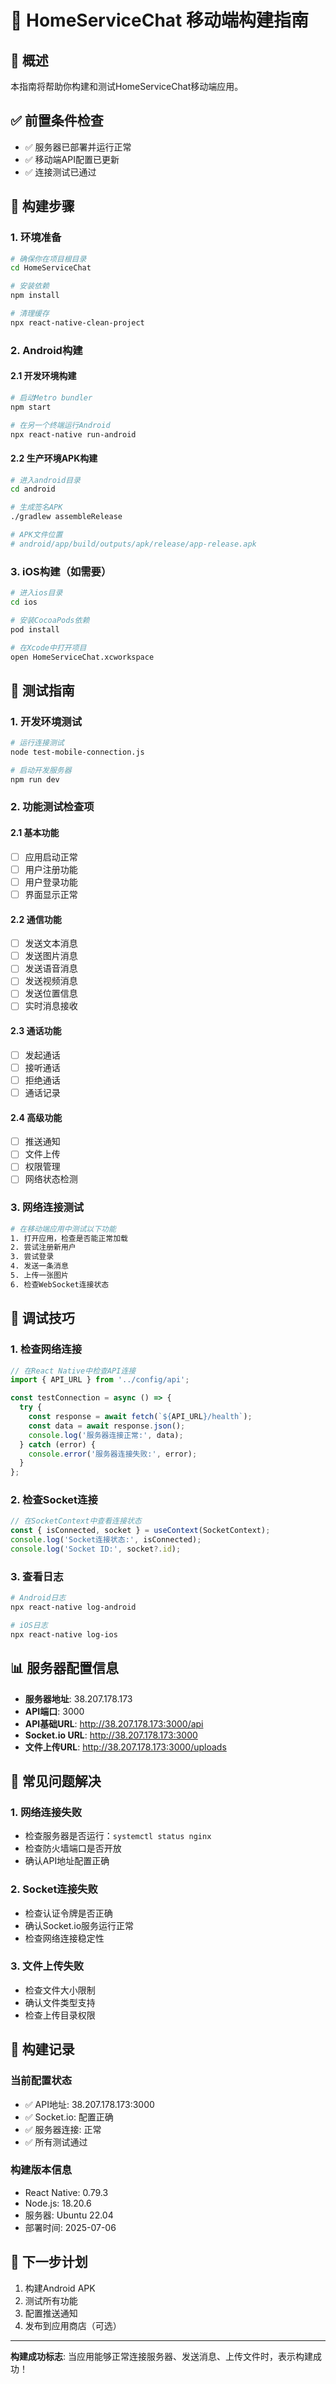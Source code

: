 # 📱 HomeServiceChat 移动端构建指南

## 🎯 概述
本指南将帮助你构建和测试HomeServiceChat移动端应用。

## ✅ 前置条件检查
- ✅ 服务器已部署并运行正常
- ✅ 移动端API配置已更新
- ✅ 连接测试已通过

## 🚀 构建步骤

### 1. 环境准备
```bash
# 确保你在项目根目录
cd HomeServiceChat

# 安装依赖
npm install

# 清理缓存
npx react-native-clean-project
```

### 2. Android构建

#### 2.1 开发环境构建
```bash
# 启动Metro bundler
npm start

# 在另一个终端运行Android
npx react-native run-android
```

#### 2.2 生产环境APK构建
```bash
# 进入android目录
cd android

# 生成签名APK
./gradlew assembleRelease

# APK文件位置
# android/app/build/outputs/apk/release/app-release.apk
```

### 3. iOS构建（如需要）
```bash
# 进入ios目录
cd ios

# 安装CocoaPods依赖
pod install

# 在Xcode中打开项目
open HomeServiceChat.xcworkspace
```

## 🧪 测试指南

### 1. 开发环境测试
```bash
# 运行连接测试
node test-mobile-connection.js

# 启动开发服务器
npm run dev
```

### 2. 功能测试检查项

#### 2.1 基本功能
- [ ] 应用启动正常
- [ ] 用户注册功能
- [ ] 用户登录功能
- [ ] 界面显示正常

#### 2.2 通信功能
- [ ] 发送文本消息
- [ ] 发送图片消息
- [ ] 发送语音消息
- [ ] 发送视频消息
- [ ] 发送位置信息
- [ ] 实时消息接收

#### 2.3 通话功能
- [ ] 发起通话
- [ ] 接听通话
- [ ] 拒绝通话
- [ ] 通话记录

#### 2.4 高级功能
- [ ] 推送通知
- [ ] 文件上传
- [ ] 权限管理
- [ ] 网络状态检测

### 3. 网络连接测试
```bash
# 在移动端应用中测试以下功能
1. 打开应用，检查是否能正常加载
2. 尝试注册新用户
3. 尝试登录
4. 发送一条消息
5. 上传一张图片
6. 检查WebSocket连接状态
```

## 🔧 调试技巧

### 1. 检查网络连接
```javascript
// 在React Native中检查API连接
import { API_URL } from '../config/api';

const testConnection = async () => {
  try {
    const response = await fetch(`${API_URL}/health`);
    const data = await response.json();
    console.log('服务器连接正常:', data);
  } catch (error) {
    console.error('服务器连接失败:', error);
  }
};
```

### 2. 检查Socket连接
```javascript
// 在SocketContext中查看连接状态
const { isConnected, socket } = useContext(SocketContext);
console.log('Socket连接状态:', isConnected);
console.log('Socket ID:', socket?.id);
```

### 3. 查看日志
```bash
# Android日志
npx react-native log-android

# iOS日志
npx react-native log-ios
```

## 📊 服务器配置信息
- **服务器地址**: 38.207.178.173
- **API端口**: 3000
- **API基础URL**: http://38.207.178.173:3000/api
- **Socket.io URL**: http://38.207.178.173:3000
- **文件上传URL**: http://38.207.178.173:3000/uploads

## 🚨 常见问题解决

### 1. 网络连接失败
- 检查服务器是否运行：`systemctl status nginx`
- 检查防火墙端口是否开放
- 确认API地址配置正确

### 2. Socket连接失败
- 检查认证令牌是否正确
- 确认Socket.io服务运行正常
- 检查网络连接稳定性

### 3. 文件上传失败
- 检查文件大小限制
- 确认文件类型支持
- 检查上传目录权限

## 📝 构建记录

### 当前配置状态
- ✅ API地址: 38.207.178.173:3000
- ✅ Socket.io: 配置正确
- ✅ 服务器连接: 正常
- ✅ 所有测试通过

### 构建版本信息
- React Native: 0.79.3
- Node.js: 18.20.6
- 服务器: Ubuntu 22.04
- 部署时间: 2025-07-06

## 🎯 下一步计划
1. 构建Android APK
2. 测试所有功能
3. 配置推送通知
4. 发布到应用商店（可选）

---
**构建成功标志**: 当应用能够正常连接服务器、发送消息、上传文件时，表示构建成功！ 